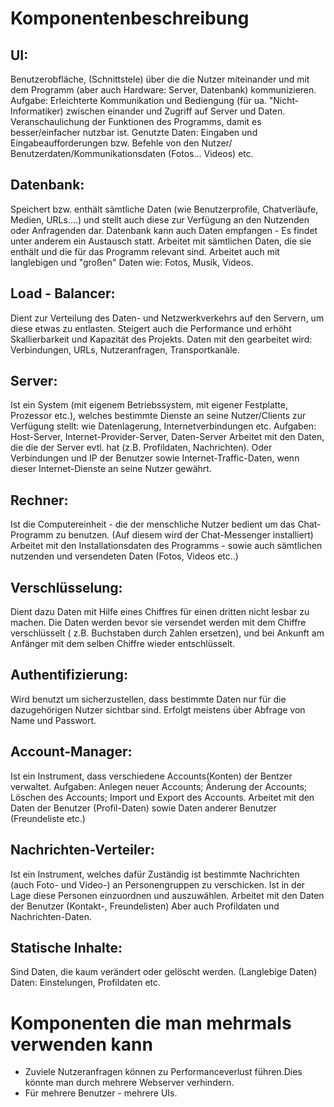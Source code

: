 # Komponentenbeschreibung

  ## UI:
 Benutzerobfläche, (Schnittstele) über die die Nutzer miteinander und mit dem Programm (aber auch Hardware: Server, Datenbank) kommunizieren. 
 Aufgabe: Erleichterte Kommunikation und Bediengung (für ua. "Nicht-Informatiker) zwischen einander und Zugriff auf Server und Daten. Veranschaulichung der Funktionen des Programms, damit es besser/einfacher nutzbar ist. 
 Genutzte Daten: Eingaben und Eingabeaufforderungen bzw. Befehle von den Nutzer/ Benutzerdaten/Kommunikationsdaten (Fotos... Videos) etc.
 
  ## Datenbank:
 Speichert bzw. enthält sämtliche Daten (wie Benutzerprofile, Chatverläufe, Medien, URLs....) und stellt auch diese zur Verfügung an den Nutzenden oder Anfragenden dar. Datenbank kann auch Daten empfangen - Es findet unter anderem ein Austausch statt.
   Arbeitet mit sämtlichen Daten, die sie enthält und die für das Programm relevant sind. Arbeitet auch mit langlebigen und "großen" Daten wie: Fotos, Musik, Videos.
   
  ## Load - Balancer:
  Dient zur Verteilung des Daten- und Netzwerkverkehrs auf den Servern, um diese etwas zu entlasten. Steigert auch die Performance und erhöht Skallierbarkeit und Kapazität des Projekts. 
  Daten mit den gearbeitet wird: Verbindungen, URLs, Nutzeranfragen, Transportkanäle.
  
  ## Server:
  Ist ein System (mit eigenem Betriebssystem, mit eigener Festplatte, Prozessor etc.), welches bestimmte Dienste an seine   Nutzer/Clients zur Verfügung stellt: wie Datenlagerung, Internetverbindungen etc.
  Aufgaben: Host-Server, Internet-Provider-Server, Daten-Server
  Arbeitet mit den Daten, die die der Server evtl. hat (z.B. Profildaten, Nachrichten). Oder Verbindungen und IP der Benutzer sowie Internet-Traffic-Daten, wenn dieser Internet-Dienste an seine Nutzer gewährt.
  
  ## Rechner:
  Ist die Computereinheit - die der menschliche Nutzer bedient um das Chat-Programm zu benutzen. (Auf diesem wird der Chat-Messenger installiert)
  Arbeitet mit den Installationsdaten des Programms - sowie auch sämtlichen nutzenden und versendeten Daten (Fotos, Videos etc..)
  
  ## Verschlüsselung:
  Dient dazu Daten mit Hilfe eines Chiffres für einen dritten nicht lesbar zu machen. Die Daten werden bevor sie versendet werden mit dem Chiffre verschlüsselt ( z.B. Buchstaben durch Zahlen ersetzen), und bei Ankunft am Anfänger mit dem selben Chiffre wieder entschlüsselt.
  
  ## Authentifizierung:
  Wird benutzt um sicherzustellen, dass bestimmte Daten nur für die dazugehörigen Nutzer sichtbar sind. Erfolgt meistens über Abfrage von Name und Passwort.
  
  ## Account-Manager:
  Ist ein Instrument, dass verschiedene Accounts(Konten) der Bentzer verwaltet. 
  Aufgaben: Anlegen neuer Accounts; Änderung der Accounts; Löschen des Accounts; Import und Export des Accounts. 
  Arbeitet mit den Daten der Benutzer (Profil-Daten) sowie Daten anderer Benutzer (Freundeliste etc.)
  
  ## Nachrichten-Verteiler:
  Ist ein Instrument, welches dafür Zuständig ist bestimmte Nachrichten (auch Foto- und Video-) an Personengruppen zu verschicken.
  Ist in der Lage diese Personen einzuordnen und auszuwählen.
  Arbeitet mit den Daten der Benutzer (Kontakt-, Freundelisten) Aber auch Profildaten und Nachrichten-Daten.
  
  ## Statische Inhalte:
  Sind Daten, die kaum verändert oder gelöscht werden. (Langlebige Daten)
  Daten: Einstelungen, Profildaten etc. 
  
  
  
 # Komponenten die man mehrmals verwenden kann
  
  * Zuviele Nutzeranfragen können zu Performanceverlust führen.Dies könnte man durch mehrere Webserver verhindern.
  * Für mehrere Benutzer - mehrere UIs.
  
  




